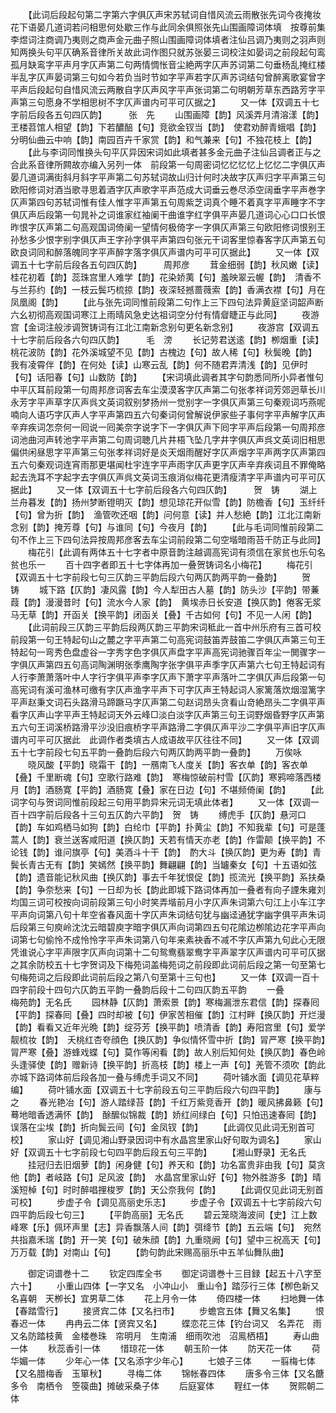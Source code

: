 <!-- { "loadSidebar": true } -->
　　【此词后段起句第二字第六字俱仄声宋苏轼词自惜风流云雨散张先词今夜掩妆花下语晏几道词若问相思何处歇三作与此同余俱照张先山围画障词体填　按尊前集李煜词注商调乃夷则之商声金元曲子照山围画障词体填者注仙吕调乃夷则之羽声则知两换头句平仄确系音律所关故此词作图只就苏张晏三词校注如晏词之前段起句鸾孤月缺鸾字平声月字仄声第二句两情惆怅音尘絶两字仄声苏词第二句垂杨乱掩红楼半乱字仄声晏词第三句如今若负当时节如字平声若字仄声苏词结句曾醉离歌宴曾字平声后段起句自惜风流云两散自字仄声风字平声张词第二句明朝芳草东西路芳字平声第三句愿身不学相思树不字仄声谱内可平可仄据之】
　　又一体【双调五十七字前后段各五句四仄韵】　　　张　先
　　山围画障【韵】风溪弄月清溶漾【韵】玊楼苕馆人相望【韵】下若醲醅【句】竞欲金钗当【韵】　使君劝醉青蛾唱【韵】分明仙曲云中响【韵】南园百卉千家赏【韵】和气兼来【句】不独花枝上【韵】
　　【此与李词同惟换头句平仄异因宋词如此填者甚多金元曲子注仙吕调者正与之合此系音律所闗故亦编入另列一体　前段第一句周密词忆忆忆忆上忆忆二字俱仄声晏几道词满街斜月斜字平声第二句苏轼词故山归计何时决故字仄声归字平声第三句欧阳修词对酒当歌寻思着酒字仄声歌字平声范成大词垂云巻尽添空阔垂字平声巻字仄声第四句苏轼词惟有佳人惟字平声第五句周紫芝词真个睡不着真字平声睡字不字俱仄声后段第一句晁补之词谁家红袖阑干曲谁字红字俱平声晏几道词心心口口长恨昨恨字仄声第二句高观国词倚阑一望情何极倚字一字俱仄声第三句欧阳修词恨别王孙愁多少恨字别字俱仄声王字孙字俱平声第四句张元干词客里惊春客字仄声第五句欧良词同和醉落魄同字平声醉字落字俱仄声谱内可平可仄据此】
　　又一体【双调五十七字前后段各五句四仄韵】　　　周邦彦
　　茸金细弱【韵】秋风嫩【读】桂花初着【韵】蕊珠宫里人难学【韵】花染娇荑【句】羞映翠云幄【韵】　清香不与兰荪约【韵】一枝云鬓巧梳掠【韵】夜深轻撼蔷薇索【韵】香满衣襟【句】月在凤凰阁【韵】
　　【此与张先词同惟前段第二句作上三下四句法异黄庭坚词韶声断六幺初彻高观国词寒江上雨晴风急史达祖词空分付有情睂睫正与此同】
　　夜游宫【金词注般涉调贺铸词有江北江南新念别句更名新念别】
　　夜游宫【双调五十七字前后段各六句四仄韵】　　　毛　滂
　　长记劳君送逺【韵】栁烟重【读】桃花波防【韵】花外溪城望不见【韵】古槐边【句】故人稀【句】秋鬓晚【韵】　我有凌霄伴【韵】在何处【读】山寒云乱【韵】何不随君弄清浅【韵】见伊时【句】话阳春【句】山数防【韵】
　　【宋词填此调者其字句韵悉同所小异者惟句中平仄耳前段第一句周邦彦词客去车尘漠漠客字仄声第二句张孝祥词芳郊迥草长川永芳字平声草字仄声呉文英词叙别梦扬州一觉别字一字俱仄声第三句秦观词巧燕呢喃向人语巧字仄声人字平声第四五六句秦词何曾解说伊家些子事何字平声解字仄声辛弃疾词怎奈何一囘说一囘美奈字说字下一字俱仄声下囘字平声后段第一句周邦彦词池曲河声转池字平声第二句周词聴几片井梧飞坠几字井字俱仄声呉文英词旧相思偏供闲昼思字平声第三句张孝祥词好是炎天烟雨醒好字仄声烟字平声两字仄声第四五六句秦观词连宵雨那更堪闻杜宇连字平声雨字仄声更字仄声辛弃疾词且不罪俺略起去洗耳不字起字去字俱仄声呉文英词玉痕消似梅花更清瘦清字平声谱内可平可仄据此】
　　又一体【双调五十七字前后段各六句四仄韵】　　　贺　铸
　　湖上兰舟暮发【韵】扬州梦断镫明灭【韵】想见琼花开似雪【韵】防檐香【句】玉纤纤【句】曾为折【韵】　渔管吹还咽【韵】问何意【读】并人愁絶【韵】江北江南新念别【韵】掩芳尊【句】与谁同【句】今夜月【韵】
　　【此与毛词同惟前段第二句不作上三下四句法异按周邦彦客去车尘词前段第二句空堦暗雨苔千防正与此同】
　　梅花引【此调有两体五十七字者中原音韵注越调高宪词有须信在家贫也乐句名贫也乐一
　　百十四字者即五十七字体再加一叠贺铸词名小梅花】
　　梅花引【双调五十七字前段七句三仄韵三平韵后段六句两仄韵两平韵一叠韵】
　　贺　铸
　　城下路【仄韵】凄风露【韵】今人犁田古人墓【韵】防头沙【平韵】带蒹葭【韵】漫漫昔时【句】流水今人家【韵】　黄埃赤日长安道【换仄韵】倦客无浆马无草【韵】开函关【换平韵】闭函关【叠】千古如何【句】不见一人闲【韵】
　　【此词前段三仄韵三平韵后段两仄韵三平韵宋词秪此一首中州乐府有三首可校前段第一句王特起句山之麓之字平声第二句高宪词鼓笛弄鼓笛二字俱仄声第三句王特起句一弯秀色盘虚谷一字秀字色字俱仄声盘字平声高宪词驰骤百年尘一閧骤字一字俱仄声第四五句高词陶渊明张季鹰陶字张字俱平声季字仄声第六七句王特起词有人行李萧萧落叶中人字行字俱平声李字仄声下萧字平声落叶二字俱仄声后段第一句高宪词有溪可渔林可缴有字仄声渔字平声下可字仄声王特起词人家篱落炊烟湿篱字平声赵秉文词石头路滑马蹄蹶马字仄声第二句赵词昂头贪看山竒絶昂头二字俱平声看字仄声山字平声王特起词天外云峰□淡白淡字仄声第三句王词野烟昏野字仄声第五六句王词溪桥路滑平沙没旧痕桥字平声路滑二字俱仄声平沙二字俱平声旧字仄声谱内可平可仄据此　此调作者类填古人成语故平仄往往不同】
　　又一体【双调五十七字前段七句五平韵一叠韵后段六句两仄韵两平韵一叠韵】
　　万俟咏
　　晓风酸【平韵】晓霜干【韵】一鴈南飞人度关【韵】客衣单【韵】客衣单【叠】千里断魂【句】空歌行路难【韵】　寒梅惊破前村雪【仄韵】寒鸦啼落西楼月【韵】酒肠寛【平韵】酒肠寛【叠】家在日边【句】不堪频倚阑【韵】
　　【此词字句与贺词同惟前段起三句用平韵异宋元词无填此体者】
　　又一体【双调一百十四字前后段各十三句五仄韵六平韵】　贺　铸
　　缚虎手【仄韵】悬河口【韵】车如鸡栖马如狗【韵】白纶巾【平韵】扑黄尘【韵】不知我辈【句】可是蓬蒿人【韵】衰兰送客咸阳道【换仄韵】天若有情天亦老【韵】作雷颠【换平韵】不论钱【韵】谁问旗亭【句】美酒斗十干【韵】　酌大斗【换仄韵】更为寿【韵】青鬓长青古无有【韵】笑嫣然【换平韵】舞翩翩【韵】当罏秦女【句】十五语如弦【韵】遗音能记秋风曲【换仄韵】事去千年犹恨促【韵】揽流光【换平韵】系扶桑【韵】争奈愁来【句】一日却为长【韵此即城下路词体再加一叠者有向子諲朱雍刘均国三词可校按向词前段第三句小时笑弄堦前月小字仄声朱词第六句江上小车江字平声向词第八句十年空省春风面十字仄声朱词结句犹与幽迳通犹字幽字俱平声朱词后段第三句庾岭沈沈云暗碧庾字暗字俱仄声向词第四五句花隂边栁隂边花字平声向词第七句偷怜不成怜怜字平声朱词第八句年来素袂香不减不字仄声第九句此心无限凭谁说心字平声限字仄声向词第十二句鸳鸯翡翠鸯字平声翠字仄声谱内可平可仄据之其余防校五十七字贺词及下梅苑词盖梅苑词之前段即此词前后段之第一句至第七句梅苑词之后段即此词前后段之第八句至第十三句也】
　　又一体【双调一百十四字前段十四句六仄韵五平韵一叠韵后段十二句四仄韵五平韵
　　一叠　　　　　　　　梅苑韵】无名氏
　　园林静【仄韵】萧索景【韵】寒梅漏泄东君信【韵】探春囘【平韵】探春囘【叠】四时却被【句】伊家苦相催【韵】江村畔【换仄韵】开烂漫【韵】看看又近年光晩【韵】绽芬芳【换平韵】喷清香【韵】寿阳宫里【句】爱学靓梳妆【韵】　夭桃红杏夸顔色【换仄韵】争似情怀雪中折【韵】冐严寒【换平韵】冐严寒【叠】游蜂戏蝶【句】莫作等闲看【韵】故人别后知何处【换仄韵】春色岭头逢驿使【韵】赠新诗【换平韵】折高枝【韵】楼上一声【句】羌管不须吹【韵此亦城下路词体前后段各加一叠与缚虎手词又不同】
　　荷叶铺水面【调见花草粹编】
　　荷叶铺水面【双调五十七字前段五句三平韵后段六句四平韵】
　　康与之
　　春光艳冶【句】游人踏绿苔【韵】千红万紫竞香开【韵】暖风拂鼻籁【句】蓦地暗香透满怀【韵】　酴醿似锦裁【韵】娇红间绿白【句】只怕迅速春囘【韵】误落在尘埃【韵】折向鬓云间【句】金凤钗【韵】
　　【此调仅见此词无别首可校】
　　家山好【调见湘山野录因词中有水晶宫里家山好句取为调名】
　　家山好【双调五十七字前段七句四平韵后段五句三平韵】
　　【湘山野录】无名氏
　　挂冠归去旧烟萝【韵】闲身健【句】养天和【韵】功名富贵非由我【句】莫贪他【韵】者岐路【句】足风波【韵】　水晶宫里家山好【句】物外胜游多【韵】晴溪短棹【句】时时醉唱捚梭罗【韵】天公奈我何【韵】
　　【此调仅见此词无别首可校】
　　步虚子令【调见高丽史乐志】
　　步虚子令【双调五十七字前段六句四平韵后段七句三】
　　【平韵高丽】无名氏
　　碧云笼晓海波间【史】江上数峰寒【乐】佩环声里【志】异香飘落人间【韵】弭绛节【韵】五云端【句】　宛然共指嘉禾瑞【韵】开一笑【句】破朱顔【韵】九重晓阙【句】望中三祝高天【句】万万载【韵】对南山【句】
　　【韵句韵此宋赐高丽乐中五羊仙舞队曲】

　　御定词谱巻十二
　　钦定四库全书
　　御定词谱巻十三目録【起五十八字至六十】
　　小重山四体【一字又名　小冲山小　重山令】踏莎行三体【栁色新又　名喜朝　天栁长】宜男草二体
　　花上月令一体
　　倚四楼一体
　　扫地舞一体【春踏雪行】
　　接贤宾二体【又名扫市】
　　步蟾宫五体【舞又名集】
　　恨春迟一体
　　冉冉云二体【贤宾又名】
　　蝶恋花三体【钓台词又　名弄花　雨又名防踏枝黄　金楼巻珠　帘明月　生南浦　细雨吹池　沼鳯栖梧】
　　寿山曲一体
　　秋蕊香引一体
　　惜琼花一体
　　朝玉阶一体
　　防天花一体
　　荷华媚一体
　　少年心一体【又名添字少年心】
　　七娘子三体
　　一翦梅七体【又名腊梅香　玉箪秋】
　　寻梅二体
　　锦帐春四体
　　唐多令三体【又名餹多令　南栖令　箜篌曲】摊破采桑子体
　　后庭宴体
　　鞓红一体
　　贺熙朝二体
